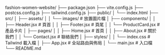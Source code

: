 fashion-women-website/
├── package.json
├── vite.config.js
├── postcss.config.js
├── tailwind.config.js
├── public/
│   └── index.html
├── src/
│   ├── assets/
│   │   └── images/           # 放置圖片檔
│   ├── components/
│   │   ├── Header.jsx        # 頁首
│   │   ├── Footer.jsx        # 頁尾
│   │   └── ProductCard.jsx   # 產品卡片
│   ├── pages/
│   │   ├── Home.jsx          # 首頁
│   │   ├── About.jsx         # 關於我們
│   │   └── Contact.jsx       # 聯絡我們
│   ├── styles/
│   │   └── index.css         # Tailwind 載入檔
│   ├── App.jsx               # 全站路由與佈局
│   └── main.jsx              # 入口檔
└── README.md
